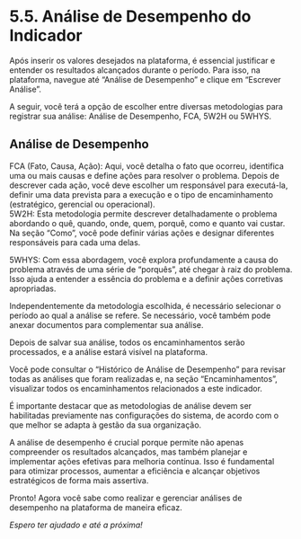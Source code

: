 # 5.5. Análise de Desempenho do Indicador

Após inserir os valores desejados na plataforma, é essencial justificar e entender os resultados alcançados durante o período. Para isso, na plataforma, navegue até “Análise de Desempenho” e clique em “Escrever Análise”.

A seguir, você terá a opção de escolher entre diversas metodologias para registrar sua análise: Análise de Desempenho, FCA, 5W2H ou 5WHYS.

## Análise de Desempenho

FCA (Fato, Causa, Ação): Aqui, você detalha o fato que ocorreu, identifica uma ou mais causas e define ações para resolver o problema. Depois de descrever cada ação, você deve escolher um responsável para executá-la, definir uma data prevista para a execução e o tipo de encaminhamento (estratégico, gerencial ou operacional).  
5W2H: Esta metodologia permite descrever detalhadamente o problema abordando o quê, quando, onde, quem, porquê, como e quanto vai custar. Na seção “Como”, você pode definir várias ações e designar diferentes responsáveis para cada uma delas.

5WHYS: Com essa abordagem, você explora profundamente a causa do problema através de uma série de “porquês”, até chegar à raiz do problema. Isso ajuda a entender a essência do problema e a definir ações corretivas apropriadas.

Independentemente da metodologia escolhida, é necessário selecionar o período ao qual a análise se refere. Se necessário, você também pode anexar documentos para complementar sua análise.

Depois de salvar sua análise, todos os encaminhamentos serão processados, e a análise estará visível na plataforma.

Você pode consultar o “Histórico de Análise de Desempenho” para revisar todas as análises que foram realizadas e, na seção “Encaminhamentos”, visualizar todos os encaminhamentos relacionados a este indicador.

É importante destacar que as metodologias de análise devem ser habilitadas previamente nas configurações do sistema, de acordo com o que melhor se adapta à gestão da sua organização.

A análise de desempenho é crucial porque permite não apenas compreender os resultados alcançados, mas também planejar e implementar ações efetivas para melhoria contínua. Isso é fundamental para otimizar processos, aumentar a eficiência e alcançar objetivos estratégicos de forma mais assertiva.

Pronto! Agora você sabe como realizar e gerenciar análises de desempenho na plataforma de maneira eficaz.

_Espero ter ajudado e até a próxima!_

